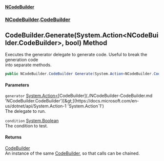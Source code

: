 #### [NCodeBuilder](./index.md 'index')
### [NCodeBuilder](./NCodeBuilder.md 'NCodeBuilder').[CodeBuilder](./NCodeBuilder-CodeBuilder.md 'NCodeBuilder.CodeBuilder')
## CodeBuilder.Generate(System.Action&lt;NCodeBuilder.CodeBuilder&gt;, bool) Method
Executes the generator delegate to generate code. Useful to break the generation code  
into separate methods.  
```csharp
public NCodeBuilder.CodeBuilder Generate(System.Action<NCodeBuilder.CodeBuilder> generator, bool condition=true);
```
#### Parameters
<a name='NCodeBuilder-CodeBuilder-Generate(System-Action-NCodeBuilder-CodeBuilder-_bool)-generator'></a>
`generator` [System.Action&lt;](https://docs.microsoft.com/en-us/dotnet/api/System.Action-1 'System.Action`1')[CodeBuilder](./NCodeBuilder-CodeBuilder.md 'NCodeBuilder.CodeBuilder')[&gt;](https://docs.microsoft.com/en-us/dotnet/api/System.Action-1 'System.Action`1')  
The delegate to run.  
  
<a name='NCodeBuilder-CodeBuilder-Generate(System-Action-NCodeBuilder-CodeBuilder-_bool)-condition'></a>
`condition` [System.Boolean](https://docs.microsoft.com/en-us/dotnet/api/System.Boolean 'System.Boolean')  
The condition to test.  
  
#### Returns
[CodeBuilder](./NCodeBuilder-CodeBuilder.md 'NCodeBuilder.CodeBuilder')  
An instance of the same [CodeBuilder](./NCodeBuilder-CodeBuilder.md 'NCodeBuilder.CodeBuilder'), so that calls can be chained.  

